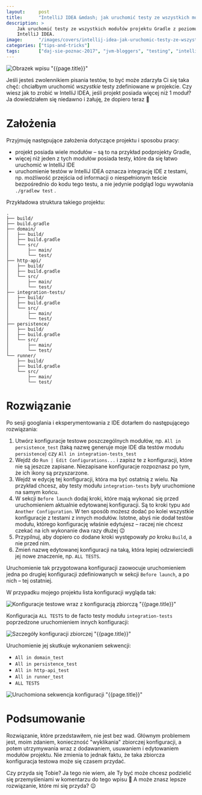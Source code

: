 ```yaml
---
layout:     post
title:      "IntelliJ IDEA &mdash; jak uruchomić testy ze wszystkich modułów"
description: >
    Jak uruchomić testy ze wszystkich modułów projektu Gradle z poziomu
    IntelliJ IDEA.
image:      "/images/covers/intellij-idea-jak-uruchomic-testy-ze-wszystkich-modulow.png"
categories: ["tips-and-tricks"]
tags:       ["daj-sie-poznac-2017", "jvm-bloggers", "testing", "intellij-idea", "gradle"]
---
```


![Obrazek wpisu "{{page.title}}"]( /images/covers/intellij-idea-jak-uruchomic-testy-ze-wszystkich-modulow.png )

Jeśli jesteś zwolennikiem pisania testów, to być może zdarzyła Ci się taka chęć:
chciałbym uruchomić *wszystkie* testy zdefiniowane w projekcie. Czy wiesz jak to zrobić
w IntelliJ IDEA, jeśli projekt posiada więcej niż 1 moduł? Ja dowiedziałem się niedawno
i żałuję, że dopiero teraz 🙂

# Założenia

Przyjmuję następujące założenia dotyczące projektu i sposobu pracy:

* projekt posiada wiele modułów &ndash; są to na przykład podprojekty Gradle,
* więcej niż jeden z tych modułów posiada testy, które da się łatwo uruchomić
  w IntelliJ IDE
* uruchomienie testów w IntelliJ IDEA oznacza integrację IDE z testami, np. możliwość
  przejścia od informacji o niespełnionym teście bezpośrednio do kodu tego testu,
  a nie jedynie podgląd logu wywołania `./gradlew test` .
  
Przykładowa struktura takiego projektu:
```
.
├── build/
├── build.gradle
├── domain/
│   ├── build/
│   ├── build.gradle
│   └── src/
│       ├── main/
│       └── test/
├── http-api/
│   ├── build/
│   ├── build.gradle
│   └── src/
│       ├── main/
│       └── test/
├── integration-tests/
│   ├── build/
│   ├── build.gradle
│   └── src/
│       ├── main/
│       └── test/
├── persistence/
│   ├── build/
│   ├── build.gradle
│   └── src/
│       ├── main/
│       └── test/
└── runner/
    ├── build/
    ├── build.gradle
    └── src/
        ├── main/
        └── test/
```
  
# Rozwiązanie

Po sesji googlania i eksperymentowania z IDE dotarłem do następującego rozwiązania:

1. Utwórz konfiguracje testowe poszczególnych modułów, np. `All in persistence_test`
   (taką nazwę generuje moje IDE dla testów modułu `persistence`)
   czy `All in integration-tests_test`
1. Wejdź do `Run | Edit Configurations...` i zapisz te z konfiguracji,
   które nie są jeszcze zapisane. Niezapisane konfiguracje rozpoznasz po tym, że ich
   ikony są przyszarzone.
1. Wejdź w edycję tej konfiguracji, która ma być ostatnią z wielu. Na przykład
   chcesz, aby testy modułu `integration-tests` były uruchomione na samym końcu.
1. W sekcji `Before launch` dodaj kroki, które mają wykonać się przed uruchomieniem
   aktualnie edytowanej konfiguracji. Są to kroki typu `Add Another Configuration`.
   W ten sposób możesz dodać po kolei wszystkie konfiguracje z testami z innych modułów.
   Istotne, abyś nie dodał testów modułu, którego konfigurację właśnie edytujesz &ndash;
   raczej nie chcesz czekać na ich wykonanie dwa razy dłużej 😉
1. Przypilnuj, aby dopiero co dodane kroki występowały *po* kroku `Build`, a nie przed
   nim.
1. Zmień nazwę edytowanej konfiguracji na taką, która lepiej odzwierciedli jej nowe
   znaczenie, np. `ALL TESTS`.

Uruchomienie tak przygotowana konfiguracji zaowocuje uruchomieniem jedna po drugiej
konfiguracji zdefiniowanych w sekcji `Before launch`, a po nich &ndash; tej ostatniej.

W przypadku mojego projektu lista konfiguracji wygląda tak:

![Konfiguracje testowe wraz z konfiguracją zbiorczą "{{page.title}}"]( /images/content/intellij-idea-jak-uruchomic-testy-ze-wszystkich-modulow/all-tests-edit.png )

Konfiguracja `ALL TESTS` to de facto testy modułu
`integration-tests` poprzedzone uruchomieniem innych konfiguracji: 

![Szczegóły konfiguracji zbiorczej "{{page.title}}"]( /images/content/intellij-idea-jak-uruchomic-testy-ze-wszystkich-modulow/all-tests-before-launch.png )

Uruchomienie jej skutkuje wykonaniem sekwencji:

* `All in domain_test`
* `All in persistence_test`
* `All in http-api_test`
* `All in runner_test`
* `ALL TESTS`

![Uruchomiona sekwencja konfiguracji "{{page.title}}"]( /images/content/intellij-idea-jak-uruchomic-testy-ze-wszystkich-modulow/all-tests-sequence.png )

# Podsumowanie

Rozwiązanie, które przedstawiłem, nie jest bez wad. Głównym problemem jest,
moim zdaniem, konieczność "wyklikania" zbiorczej konfiguracji, a potem utrzymywania
wraz z dodawaniem, usuwaniem i edytowaniem modułów projektu.
Nie zmienia to jednak faktu, że taka zbiorcza konfiguracja testowa może się
czasem przydać.

Czy przyda się Tobie? Ja tego nie wiem, ale Ty być może chcesz podzielić
się przemyśleniami w komentarzu do tego wpisu 🙂 A może znasz lepsze
rozwiązanie, które mi się przyda? 😉